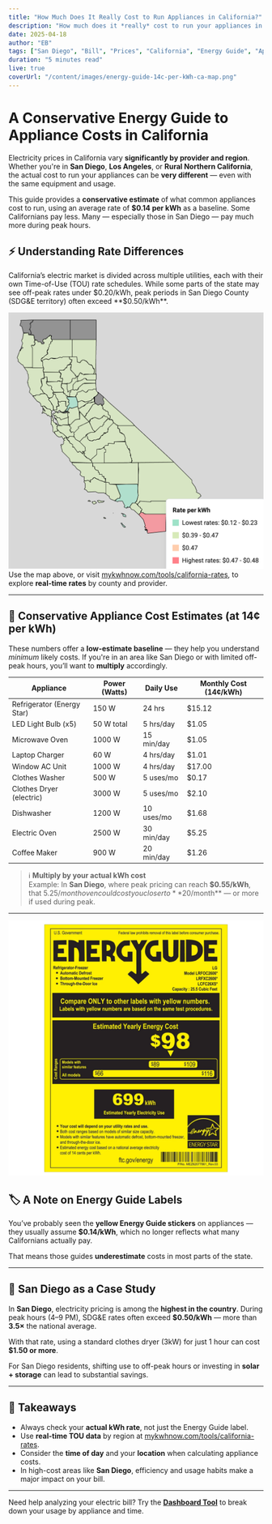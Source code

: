 ```yaml
---
title: "How Much Does It Really Cost to Run Appliances in California?"
description: "How much does it *really* cost to run your appliances in California? It depends where you live. Here's a practical guide using real TOU rates from across the state — with San Diego as an example."
date: 2025-04-18
author: "EB"
tags: ["San Diego", "Bill", "Prices", "California", "Energy Guide", "Appliances"]
duration: "5 minutes read"
live: true
coverUrl: "/content/images/energy-guide-14c-per-kWh-ca-map.png"
---
```




# A Conservative Energy Guide to Appliance Costs in California

Electricity prices in California vary **significantly by provider and region**. Whether you're in **San Diego**, **Los Angeles**, or **Rural Northern California**, the actual cost to run your appliances can be **very different** — even with the same equipment and usage.

This guide provides a **conservative estimate** of what common appliances cost to run, using an average rate of **$0.14 per kWh** as a baseline. Some Californians pay less. Many — especially those in San Diego — pay much more during peak hours.

## ⚡ Understanding Rate Differences

California’s electric market is divided across multiple utilities, each with their own Time-of-Use (TOU) rate schedules. While some parts of the state may see off-peak rates under $0.20/kWh, peak periods in San Diego County (SDG&E territory) often exceed **$0.50/kWh**.

![California TOU Map](https://github.com/mykwhnow/static-website/blob/main/content/images/2025/04/ca-map-rates-with-caption.png?raw=true)
Use the map above, or visit [mykwhnow.com/tools/california-rates](https://mykwhnow.com/tools/california-rates), to explore **real-time rates** by county and provider.

---

## 🧮 Conservative Appliance Cost Estimates (at 14¢ per kWh)

These numbers offer a **low-estimate baseline** — they help you understand *minimum* likely costs. If you're in an area like San Diego or with limited off-peak hours, you’ll want to **multiply** accordingly.

| Appliance                  | Power (Watts) | Daily Use | Monthly Cost (14¢/kWh) |
|---------------------------|---------------|-----------|-------------------------|
| Refrigerator (Energy Star)| 150 W         | 24 hrs    | $15.12                  |
| LED Light Bulb (x5)       | 50 W total    | 5 hrs/day | $1.05                   |
| Microwave Oven            | 1000 W        | 15 min/day| $1.05                   |
| Laptop Charger            | 60 W          | 4 hrs/day | $1.01                   |
| Window AC Unit            | 1000 W        | 4 hrs/day | $17.00                  |
| Clothes Washer            | 500 W         | 5 uses/mo | $0.17                   |
| Clothes Dryer (electric)  | 3000 W        | 5 uses/mo | $2.10                   |
| Dishwasher                | 1200 W        | 10 uses/mo| $1.68                   |
| Electric Oven             | 2500 W        | 30 min/day| $5.25                   |
| Coffee Maker              | 900 W         | 20 min/day| $1.26                   |

> ℹ️ **Multiply by your actual kWh cost**  
> Example: In **San Diego**, where peak pricing can reach **$0.55/kWh**, that $5.25/month oven could cost you closer to **$20/month** — or more if used during peak.

---

![Energy Guide Label Example](https://raw.githubusercontent.com/mykwhnow/static-website/refs/heads/main/content/images/2025/04/energy-guide-14c-per-kWh.webp)

## 🏷️ A Note on Energy Guide Labels

You’ve probably seen the **yellow Energy Guide stickers** on appliances — they usually assume **$0.14/kWh**, which no longer reflects what many Californians actually pay.

That means those guides **underestimate** costs in most parts of the state.

---

## 📍 San Diego as a Case Study

In **San Diego**, electricity pricing is among the **highest in the country**. During peak hours (4–9 PM), SDG&E rates often exceed **$0.50/kWh** — more than **3.5×** the national average.

With that rate, using a standard clothes dryer (3kW) for just 1 hour can cost **$1.50 or more**.

For San Diego residents, shifting use to off-peak hours or investing in **solar + storage** can lead to substantial savings.

---

## 📌 Takeaways

- Always check your **actual kWh rate**, not just the Energy Guide label.
- Use **real-time TOU data** by region at [mykwhnow.com/tools/california-rates](https://mykwhnow.com/tools/california-rates).
- Consider the **time of day** and your **location** when calculating appliance costs.
- In high-cost areas like **San Diego**, efficiency and usage habits make a major impact on your bill.

---

Need help analyzing your electric bill? Try the **[Dashboard Tool](https://mykwhnow.com/tools/dashboard)** to break down your usage by appliance and time.
